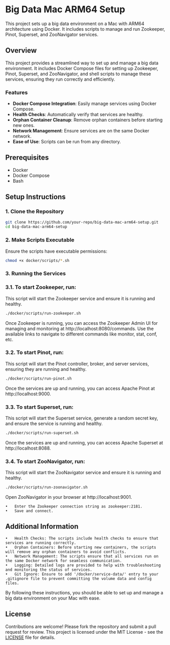 # Big Data Mac ARM64 Setup

This project sets up a big data environment on a Mac with ARM64 architecture using Docker. It includes scripts to manage and run Zookeeper, Pinot, Superset, and ZooNavigator services.

## Overview

This project provides a streamlined way to set up and manage a big data environment. It includes Docker Compose files for setting up Zookeeper, Pinot, Superset, and ZooNavigator, and shell scripts to manage these services, ensuring they run correctly and efficiently.

### Features

- **Docker Compose Integration**: Easily manage services using Docker Compose.
- **Health Checks**: Automatically verify that services are healthy.
- **Orphan Container Cleanup**: Remove orphan containers before starting new ones.
- **Network Management**: Ensure services are on the same Docker network.
- **Ease of Use**: Scripts can be run from any directory.

## Prerequisites

- Docker
- Docker Compose
- Bash

## Setup Instructions

### 1. Clone the Repository

```sh
git clone https://github.com/your-repo/big-data-mac-arm64-setup.git
cd big-data-mac-arm64-setup
```

###  2. Make Scripts Executable
Ensure the scripts have executable permissions:
```sh
chmod +x docker/scripts/*.sh
```

### 3. Running the Services

### 3.1. To start Zookeeper, run:
This script will start the Zookeeper service and ensure it is running and healthy.
```sh
./docker/scripts/run-zookeeper.sh
```
Once Zookeeper is running, you can access the Zookeeper Admin UI for managing and monitoring at http://localhost:8080/commands. 
Use the available links to navigate to different commands like monitor, stat, conf, etc.

### 3.2. To start Pinot, run:
This script will start the Pinot controller, broker, and server services, ensuring they are running and healthy.
```sh
./docker/scripts/run-pinot.sh
```
Once the services are up and running, you can access Apache Pinot at http://localhost:9000.

### 3.3. To start Superset, run:
This script will start the Superset service, generate a random secret key, and ensure the service is running and healthy.
```sh
./docker/scripts/run-superset.sh
```
Once the services are up and running, you can access Apache Superset at http://localhost:8088.

### 3.4. To start ZooNavigator, run:
This script will start the ZooNavigator service and ensure it is running and healthy.
```sh
./docker/scripts/run-zoonavigator.sh
```
Open ZooNavigator in your browser at http://localhost:9001.

    •	Enter the Zookeeper connection string as zookeeper:2181.
    •	Save and connect.

## Additional Information

	•	Health Checks: The scripts include health checks to ensure that services are running correctly.
	•	Orphan Containers: Before starting new containers, the scripts will remove any orphan containers to avoid conflicts.
	•	Network Management: The scripts ensure that all services run on the same Docker network for seamless communication.
	•	Logging: Detailed logs are provided to help with troubleshooting and monitoring the status of services.
	•	Git Ignore: Ensure to add '/docker/service-data/' entry to your .gitignore file to prevent committing the volume data and config files.

By following these instructions, you should be able to set up and manage a big data environment on your Mac with ease.

## License

Contributions are welcome! Please fork the repository and submit a pull request for review.
This project is licensed under the MIT License - see the [LICENSE](LICENSE.txt) file for details.